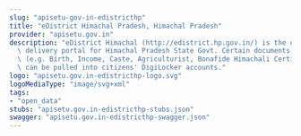 ```yaml
---
slug: "apisetu-gov-in-edistricthp"
title: "eDistrict Himachal Pradesh, Himachal Pradesh"
provider: "apisetu.gov.in"
description: "eDistrict Himachal (http://edistrict.hp.gov.in/) is the online service\
  \ delivery portal for Himachal Pradesh State Govt. Certain documents issued by it\
  \ (e.g. Birth, Income, Caste, Agriculturist, Bonafide Himachali Certificates etc)\
  \ can be pulled into citizens' DigiLocker accounts."
logo: "apisetu.gov.in-edistricthp-logo.svg"
logoMediaType: "image/svg+xml"
tags:
- "open_data"
stubs: "apisetu.gov.in-edistricthp-stubs.json"
swagger: "apisetu.gov.in-edistricthp-swagger.json"
---
```

